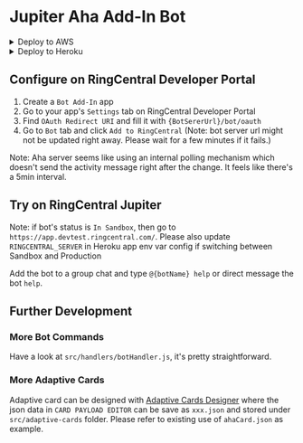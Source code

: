 # Jupiter Aha Add-In Bot

<details>
  <summary>Deploy to AWS</summary>
## Deploy to AWS (Lambda + Postgres)

We use [serverless framework](https://www.serverless.com/) as the main deployment tool, which utilizes YAML config files to define deployment parameters so to simply the process.

### Configure and Deploy

1. Rename `sample.serverless.yml` to `serverless.yml`, and `sample.env.yml` to `env.yml`
2. In `serverless.yml`, fill in `service: {service-name}` at the top, and `tags` (optional, delete `tags` if not needed).
3. In `env.yml`, fill in all empty fields, most of them are the same as in your local `.env` file. Make sure 2 `{DBUSERNAME}` and `{DBPASSWORD}` are replaced with the actual values.
4. In console, run `npm run serverless-build`.
5. Make sure you have your aws user credentials configured in your local environment. Do `npm run serverless-deploy`. (Note: it does install packages -> zip the project -> create AWS services and upload zip)
6. Go to [here](#configure-on-ringcentral-developer-portal) to create your bot instance.

### RDS Proxy

There has always been a problem to make serverless services work with RDS (the fact that serverless applications usually generate too many instances with database connections while RDS has been designed to handle low amount of connections at the same time.). AWS recently provide its RDS Proxy service as a solution to it.

We strongly suggest that you should add a RDS proxy in-between your lambda and RDS. Don't worry, it's pretty simple.

1. Refer to [this doc](https://aws.amazon.com/getting-started/hands-on/set-up-shared-database-connection-amazon-rds-proxy/)'s Step 3 to create an IAM role for your proxy accessing database secret
2. Go to AWS console -> Secret Manager -> `Store a new secret` -> Credentials for Amazon RDS database -> fill in `username` and `password` (same as in your `env.yml`) -> select your db -> input a name and `Next` -> `Next` -> `Store`
3. Go to AWS console -> RDS -> Proxies -> `Create Proxy`.
   1. `Identifier`: you could use the same name as your service's name
   2. `Engine`: PostgreSQL
   3. `Database`: choose the database you just created
   4. `Secrets Manager secret(s)`: choose the secret you just created
   5. `IAM Role`: choose the role you just created
   6. `Additional connectivity configuration` -> `Existing VPC security groups`: choose both db and lambda groups
   7. `Create Proxy`
4. To validate connectivity, in command line, do `aws rds describe-db-proxy-targets --db-proxy-name $DB_PROXY_NAME` (replace `$DB_PROXY_NAME` with your proxy name). A successful connection will return state as `AVAILABLE`.
5. Now go to [here](#configure-on-ringcentral-developer-portal) to create your bot instance.
</details>

<details>
  <summary>Deploy to Heroku</summary>
## Deploy to Heroku

Fork this repo and click below button for your first time deployment. (Note: Heroku Button is to be used for the first time setup. Further changes are to be made on Heroku app web page)

[![Deploy](https://www.herokucdn.com/deploy/button.svg)](https://heroku.com/deploy)

Right after the deployment, make sure taking following steps to configure it:
1. Go to your app settings page on Heroku
3. Go to `Domains` section and copy your server url (do not include the last '/'). Let's call it `BotServerUrl`
2. Reveal Config Vars
3. Find `RINGCENTRAL_CHATBOT_SERVER` and edit it to be `BotServerUrl`
4. Find `DATABASE_URL` and copy its value. Put it onto `RINGCENTRAL_CHATBOT_DATABASE_CONNECTION_URI`

### Automate Deployment

1. Go to app's `Deploy` tab
2. In `Deployment method` section, connect it with your Github repo.
3. Enable `Automatic deploys`. It will then deploy upon every git push to your git remote repo.
</details>

## Configure on RingCentral Developer Portal

1. Create a `Bot Add-In` app
2. Go to your app's `Settings` tab on RingCentral Developer Portal
3. Find `OAuth Redirect URI` and fill it with `{BotSererUrl}/bot/oauth`
4. Go to `Bot` tab and click `Add to RingCentral` (Note: bot server url might not be updated right away. Please wait for a few minutes if it fails.)

Note: Aha server seems like using an internal polling mechanism which doesn't send the activity message right after the change. It feels like there's a 5min interval.

## Try on RingCentral Jupiter

Note: if bot's status is `In Sandbox`, then go to `https://app.devtest.ringcentral.com/`. Please also update `RINGCENTRAL_SERVER` in Heroku app env var config if switching between Sandbox and Production

Add the bot to a group chat and type `@{botName} help` or direct message the bot `help`.

## Further Development

### More Bot Commands

Have a look at `src/handlers/botHandler.js`, it's pretty straightforward.

### More Adaptive Cards

Adaptive card can be designed with [Adaptive Cards Designer](https://adaptivecards.io/designer/) where the json data in `CARD PAYLOAD EDITOR` can be save as `xxx.json` and stored under `src/adaptive-cards` folder. Please refer to existing use of `ahaCard.json` as example.